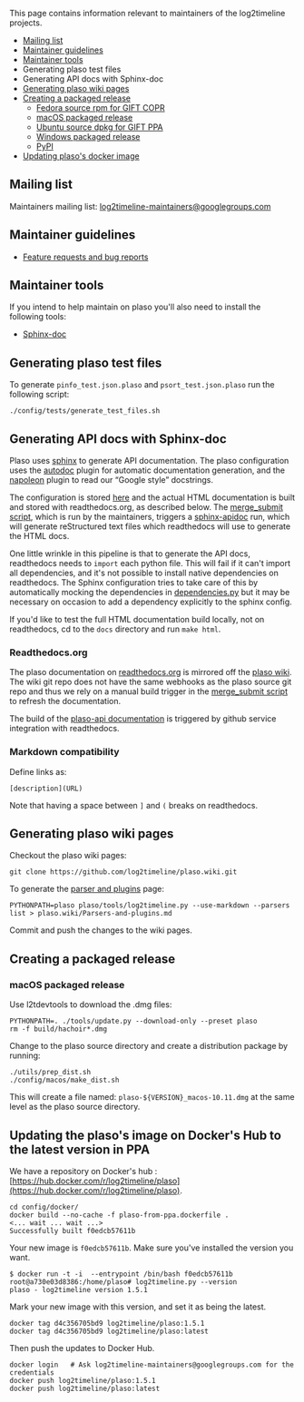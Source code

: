 This page contains information relevant to maintainers of the log2timeline projects.

* [Mailing list](https://github.com/log2timeline/l2tdocs/blob/master/process/Maintainers%20guide.md#mailing-list)
* [Maintainer guidelines](https://github.com/log2timeline/l2tdocs/blob/master/process/Maintainers%20guide.md#maintainer-guidelines)
* [Maintainer tools](https://github.com/log2timeline/l2tdocs/blob/master/process/Maintainers%20guide.md#maintainer-tools)
* Generating plaso test files
* Generating API docs with Sphinx-doc
* [Generating plaso wiki pages](https://github.com/log2timeline/l2tdocs/blob/master/process/Maintainers%20guide.md#generating-plaso-wiki-pages)
* [Creating a packaged release](https://github.com/log2timeline/l2tdocs/blob/master/process/Maintainers%20guide.md#creating-a-packaged-release)
  * [Fedora source rpm for GIFT COPR](https://github.com/log2timeline/l2tdocs/blob/master/process/GIFT%20COPR.md)
  * [macOS packaged release](https://github.com/log2timeline/l2tdocs/blob/master/process/Maintainers%20guide.md#macos-packaged-release)
  * [Ubuntu source dpkg for GIFT PPA](https://github.com/log2timeline/l2tdocs/blob/master/process/GIFT%20PPA.md)
  * [Windows packaged release](https://github.com/log2timeline/l2tdocs/blob/master/process/Packaging%20with%20pyinstaller.md)
  * [PyPI](https://github.com/log2timeline/l2tdocs/blob/master/process/PyPI.md)
* [Updating plaso's docker image](https://github.com/log2timeline/l2tdocs/blob/master/process/Maintainers%20guide.md#updating-the-plasos-image-on-dockers-hub-to-the-latest-version-in-ppa)

## Mailing list

Maintainers mailing list: log2timeline-maintainers@googlegroups.com

## Maintainer guidelines

* [Feature requests and bug reports](https://github.com/log2timeline/plaso/wiki/Feature-requests-and-bug-reports)

## Maintainer tools

If you intend to help maintain on plaso you'll also need to install the following tools:

* [Sphinx-doc](https://github.com/log2timeline/l2tdocs/blob/master/process/Installing%20sphinx-doc.md)

## Generating plaso test files

To generate `pinfo_test.json.plaso` and `psort_test.json.plaso` run the following script:
```
./config/tests/generate_test_files.sh
```

## Generating API docs with Sphinx-doc

Plaso uses [sphinx](http://sphinx-doc.org/) to generate API documentation. The plaso configuration uses the [autodoc](http://sphinx-doc.org/ext/autodoc.html) plugin for automatic documentation generation, and the [napoleon](http://sphinxcontrib-napoleon.readthedocs.org/en/latest/sphinxcontrib.napoleon.html) plugin to read our “Google style” docstrings. 

The configuration is stored [here](https://github.com/log2timeline/plaso/blob/master/docs/conf.py) and the actual HTML documentation is built and stored with readthedocs.org, as described below.
The [merge_submit script](https://github.com/log2timeline/plaso/blob/master/utils/merge_submit.sh), which is run by the maintainers, triggers a [sphinx-apidoc](http://sphinx-doc.org/man/sphinx-apidoc.html) run, which will generate reStructured text files which readthedocs will use to generate the HTML docs. 

One little wrinkle in this pipeline is that to generate the API docs, readthedocs needs to `import` each python file. This will fail if it can't import all dependencies, and it's not possible to install native dependencies on readthedocs. The Sphinx configuration tries to take care of this by automatically mocking the dependencies in [dependencies.py](https://github.com/log2timeline/plaso/blob/master/plaso/dependencies.py) but it may be necessary on occasion to add a dependency explicitly to the sphinx config.

If you'd like to test the full HTML documentation build locally, not on readthedocs, cd to the ```docs``` directory and run ```make html```.

### Readthedocs.org

The plaso documentation on [readthedocs.org](https://readthedocs.org/projects/plaso/) is mirrored off the [plaso wiki](https://github.com/log2timeline/plaso/wiki). The wiki git repo does not have the same webhooks as the plaso source git repo and thus we rely on a manual build trigger in the [merge_submit script](https://github.com/log2timeline/plaso/blob/master/utils/merge_submit.sh) to refresh the documentation.

The build of the [plaso-api documentation](https://readthedocs.org/projects/plaso-api/) is triggered by github service integration with readthedocs.

### Markdown compatibility

Define links as:
```
[description](URL)
```
Note that having a space between `]` and `(` breaks on readthedocs.

## Generating plaso wiki pages

Checkout the plaso wiki pages:
```
git clone https://github.com/log2timeline/plaso.wiki.git
```

To generate the [parser and plugins](https://github.com/log2timeline/plaso/wiki/Parsers-and-plugins) page:
```
PYTHONPATH=plaso plaso/tools/log2timeline.py --use-markdown --parsers list > plaso.wiki/Parsers-and-plugins.md
```

Commit and push the changes to the wiki pages.

## Creating a packaged release
### macOS packaged release

Use l2tdevtools to download the .dmg files:
```
PYTHONPATH=. ./tools/update.py --download-only --preset plaso
rm -f build/hachoir*.dmg
```

Change to the plaso source directory and create a distribution package by running:
```
./utils/prep_dist.sh
./config/macos/make_dist.sh
```

This will create a file named: `plaso-${VERSION}_macos-10.11.dmg` at the same level as the plaso source directory.

## Updating the plaso's image on Docker's Hub to the latest version in PPA

We have a repository on Docker's hub : [https://hub.docker.com/r/log2timeline/plaso](https://hub.docker.com/r/log2timeline/plaso).

```
cd config/docker/
docker build --no-cache -f plaso-from-ppa.dockerfile .
<... wait ... wait ...>
Successfully built f0edcb57611b
```
Your new image is `f0edcb57611b`. Make sure you've installed the version you want.
```
$ docker run -t -i  --entrypoint /bin/bash f0edcb57611b
root@a730e03d8386:/home/plaso# log2timeline.py --version
plaso - log2timeline version 1.5.1
```
Mark your new image with this version, and set it as being the latest.
```
docker tag d4c356705bd9 log2timeline/plaso:1.5.1
docker tag d4c356705bd9 log2timeline/plaso:latest
```
Then push the updates to Docker Hub.
```
docker login   # Ask log2timeline-maintainers@googlegroups.com for the credentials
docker push log2timeline/plaso:1.5.1
docker push log2timeline/plaso:latest
```


